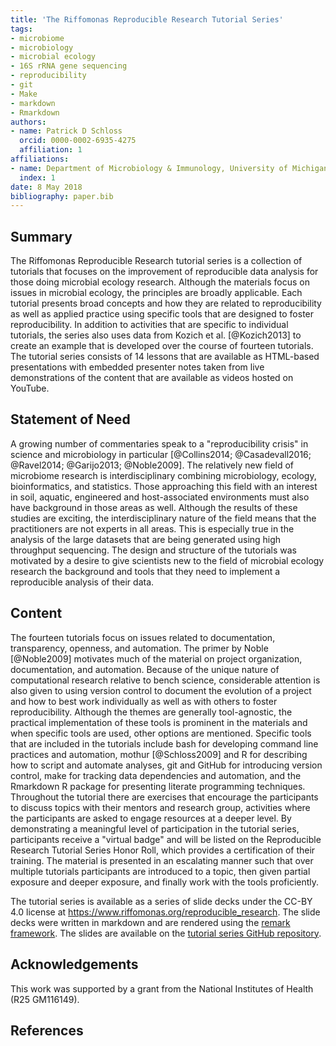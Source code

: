 ```yaml
---
title: 'The Riffomonas Reproducible Research Tutorial Series'
tags:
- microbiome
- microbiology
- microbial ecology
- 16S rRNA gene sequencing
- reproducibility
- git
- Make
- markdown
- Rmarkdown
authors:
- name: Patrick D Schloss
  orcid: 0000-0002-6935-4275
  affiliation: 1
affiliations:
- name: Department of Microbiology & Immunology, University of Michigan, Ann Arbor, MI USA
  index: 1
date: 8 May 2018
bibliography: paper.bib
---
```


## Summary
The Riffomonas Reproducible Research tutorial series is a collection of tutorials that focuses on the improvement of reproducible data analysis for those doing microbial ecology research. Although the materials focus on issues in microbial ecology, the principles are broadly applicable. Each tutorial presents broad concepts and how they are related to reproducibility as well as applied practice using specific tools that are designed to foster reproducibility. In addition to activities that are specific to individual tutorials, the series also uses data from Kozich et al. [@Kozich2013] to create an example that is developed over the course of fourteen tutorials. The tutorial series consists of 14 lessons that are available as HTML-based presentations with embedded presenter notes taken from live demonstrations of the content that are available as videos hosted on YouTube.


## Statement of Need
A growing number of commentaries speak to a "reproducibility crisis" in science and microbiology in particular [@Collins2014; @Casadevall2016; @Ravel2014; @Garijo2013; @Noble2009]. The relatively new field of microbiome research is interdisciplinary combining microbiology, ecology, bioinformatics, and statistics. Those approaching this field with an interest in soil, aquatic, engineered and host-associated environments must also have background in those areas as well. Although the results of these studies are exciting, the interdisciplinary nature of the field means that the practitioners are not experts in all areas. This is especially true in the analysis of the large datasets that are being generated using high throughput sequencing. The design and structure of the tutorials was motivated by a desire to give scientists new to the field of microbial ecology research the background and tools that they need to implement a reproducible analysis of their data.


## Content
The fourteen tutorials focus on issues related to documentation, transparency, openness, and automation. The primer by Noble [@Noble2009] motivates much of the material on project organization, documentation, and automation. Because of the unique nature of computational research relative to bench science, considerable attention is also given to using version control to document the evolution of a project and how to best work individually as well as with others to foster reproducibility. Although the themes are generally tool-agnostic, the practical implementation of these tools is prominent in the materials and when specific tools are used, other options are mentioned. Specific tools that are included in the tutorials include bash for developing command line practices and automation, mothur [@Schloss2009] and R for describing how to script and automate analyses, git and GitHub for introducing version control, make for tracking data dependencies and automation, and the Rmarkdown R package for presenting literate programming techniques. Throughout the tutorial there are exercises that encourage the participants to discuss topics with their mentors and research group, activities where the participants are asked to engage resources at a deeper level. By demonstrating a meaningful level of participation in the tutorial series, participants receive a "virtual badge" and will be listed on the Reproducible Research Tutorial Series Honor Roll, which provides a certification of their training. The material is presented in an escalating manner such that over multiple tutorials participants are introduced to a topic, then given partial exposure and deeper exposure, and finally work with the tools proficiently.

The tutorial series is available as a series of slide decks under the CC-BY 4.0 license at https://www.riffomonas.org/reproducible_research. The slide decks were written in markdown and are rendered using the [remark framework](https://remarkjs.com). The slides are available on the [tutorial series GitHub repository](https://github.com/riffomonas/reproducible_research).


## Acknowledgements
This work was supported by a grant from the National Institutes of Health (R25 GM116149).


## References
